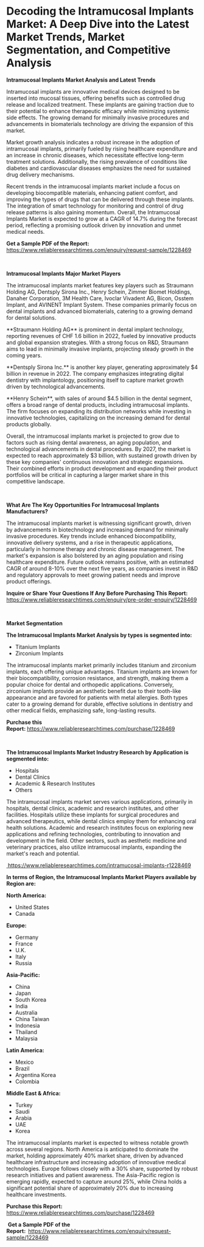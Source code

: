 <p><h1>Decoding the Intramucosal Implants Market: A Deep Dive into the Latest Market Trends, Market Segmentation, and Competitive Analysis</h1></p><p><strong>Intramucosal Implants Market Analysis and Latest Trends</strong></p>
<p><p>Intramucosal implants are innovative medical devices designed to be inserted into mucosal tissues, offering benefits such as controlled drug release and localized treatment. These implants are gaining traction due to their potential to enhance therapeutic efficacy while minimizing systemic side effects. The growing demand for minimally invasive procedures and advancements in biomaterials technology are driving the expansion of this market.</p><p>Market growth analysis indicates a robust increase in the adoption of intramucosal implants, primarily fueled by rising healthcare expenditure and an increase in chronic diseases, which necessitate effective long-term treatment solutions. Additionally, the rising prevalence of conditions like diabetes and cardiovascular diseases emphasizes the need for sustained drug delivery mechanisms. </p><p>Recent trends in the intramucosal implants market include a focus on developing biocompatible materials, enhancing patient comfort, and improving the types of drugs that can be delivered through these implants. The integration of smart technology for monitoring and control of drug release patterns is also gaining momentum. Overall, the Intramucosal Implants Market is expected to grow at a CAGR of 14.7% during the forecast period, reflecting a promising outlook driven by innovation and unmet medical needs.</p></p>
<p><strong>Get a Sample PDF of the Report:&nbsp;</strong> <a href="https://www.reliableresearchtimes.com/enquiry/request-sample/1228469?utm_campaign=3522&utm_medium=2&utm_source=Github&utm_content=ia&utm_term=13042025&utm_id=intramucosal-implants">https://www.reliableresearchtimes.com/enquiry/request-sample/1228469</a></p>
<p>&nbsp;</p>
<p><strong>Intramucosal Implants Major Market Players</strong></p>
<p><p>The intramucosal implants market features key players such as Straumann Holding AG, Dentsply Sirona Inc., Henry Schein, Zimmer Biomet Holdings, Danaher Corporation, 3M Health Care, Ivoclar Vivadent AG, Bicon, Osstem Implant, and AVINENT Implant System. These companies primarily focus on dental implants and advanced biomaterials, catering to a growing demand for dental solutions.</p><p>**Straumann Holding AG** is prominent in dental implant technology, reporting revenues of CHF 1.6 billion in 2022, fueled by innovative products and global expansion strategies. With a strong focus on R&D, Straumann aims to lead in minimally invasive implants, projecting steady growth in the coming years.</p><p>**Dentsply Sirona Inc.** is another key player, generating approximately $4 billion in revenue in 2022. The company emphasizes integrating digital dentistry with implantology, positioning itself to capture market growth driven by technological advancements.</p><p>**Henry Schein**, with sales of around $4.5 billion in the dental segment, offers a broad range of dental products, including intramucosal implants. The firm focuses on expanding its distribution networks while investing in innovative technologies, capitalizing on the increasing demand for dental products globally.</p><p>Overall, the intramucosal implants market is projected to grow due to factors such as rising dental awareness, an aging population, and technological advancements in dental procedures. By 2027, the market is expected to reach approximately $3 billion, with sustained growth driven by these key companies' continuous innovation and strategic expansions. Their combined efforts in product development and expanding their product portfolios will be critical in capturing a larger market share in this competitive landscape.</p></p>
<p>&nbsp;</p>
<p><strong>What Are The Key Opportunities For Intramucosal Implants Manufacturers?</strong></p>
<p><p>The intramucosal implants market is witnessing significant growth, driven by advancements in biotechnology and increasing demand for minimally invasive procedures. Key trends include enhanced biocompatibility, innovative delivery systems, and a rise in therapeutic applications, particularly in hormone therapy and chronic disease management. The market's expansion is also bolstered by an aging population and rising healthcare expenditure. Future outlook remains positive, with an estimated CAGR of around 8-10% over the next five years, as companies invest in R&D and regulatory approvals to meet growing patient needs and improve product offerings.</p></p>
<p><strong>Inquire or Share Your Questions If Any Before Purchasing This Report:</strong> <a href="https://www.reliableresearchtimes.com/enquiry/pre-order-enquiry/1228469?utm_campaign=3522&utm_medium=2&utm_source=Github&utm_content=ia&utm_term=13042025&utm_id=intramucosal-implants">https://www.reliableresearchtimes.com/enquiry/pre-order-enquiry/1228469</a></p>
<p>&nbsp;</p>
<p><strong>Market Segmentation</strong></p>
<p><strong>The Intramucosal Implants Market Analysis by types is segmented into:</strong></p>
<p><ul><li>Titanium Implants</li><li>Zirconium Implants</li></ul></p>
<p><p>The intramucosal implants market primarily includes titanium and zirconium implants, each offering unique advantages. Titanium implants are known for their biocompatibility, corrosion resistance, and strength, making them a popular choice for dental and orthopedic applications. Conversely, zirconium implants provide an aesthetic benefit due to their tooth-like appearance and are favored for patients with metal allergies. Both types cater to a growing demand for durable, effective solutions in dentistry and other medical fields, emphasizing safe, long-lasting results.</p></p>
<p><strong>Purchase this Report:&nbsp;</strong><a href="https://www.reliableresearchtimes.com/purchase/1228469?utm_campaign=3522&utm_medium=2&utm_source=Github&utm_content=ia&utm_term=13042025&utm_id=intramucosal-implants">https://www.reliableresearchtimes.com/purchase/1228469</a></p>
<p>&nbsp;</p>
<p><strong>The Intramucosal Implants Market Industry Research by Application is segmented into:</strong></p>
<p><ul><li>Hospitals</li><li>Dental Clinics</li><li>Academic & Research Institutes</li><li>Others</li></ul></p>
<p><p>The intramucosal implants market serves various applications, primarily in hospitals, dental clinics, academic and research institutes, and other facilities. Hospitals utilize these implants for surgical procedures and advanced therapeutics, while dental clinics employ them for enhancing oral health solutions. Academic and research institutes focus on exploring new applications and refining technologies, contributing to innovation and development in the field. Other sectors, such as aesthetic medicine and veterinary practices, also utilize intramucosal implants, expanding the market's reach and potential.</p></p>
<p><a href="https://www.reliableresearchtimes.com/intramucosal-implants-r1228469?utm_campaign=3522&utm_medium=2&utm_source=Github&utm_content=ia&utm_term=13042025&utm_id=intramucosal-implants">&nbsp;https://www.reliableresearchtimes.com/intramucosal-implants-r1228469</a></p>
<p><strong>In terms of Region, the Intramucosal Implants Market Players available by Region are:</strong></p>
<p>
    <p> <strong> North America: </strong>
        <ul>
            <li>United States</li>
            <li>Canada</li>
        </ul>
        </p> 
    <p> <strong> Europe: </strong>
        <ul>
            <li>Germany</li>
            <li>France</li>
            <li>U.K.</li>
            <li>Italy</li>
            <li>Russia</li>
        </ul>
        </p> 
    <p> <strong> Asia-Pacific: </strong>
        <ul>
            <li>China</li>
            <li>Japan</li>
            <li>South Korea</li>
            <li>India</li>
            <li>Australia</li>
            <li>China Taiwan</li>
            <li>Indonesia</li>
            <li>Thailand</li>
            <li>Malaysia</li>
        </ul>
        </p> 
    <p> <strong> Latin America: </strong>
        <ul>
            <li>Mexico</li>
            <li>Brazil</li>
            <li>Argentina Korea</li>
            <li>Colombia</li>
        </ul>
        </p> 
    <p> <strong> Middle East & Africa: </strong>
        <ul>
            <li>Turkey</li>
            <li>Saudi</li>
            <li>Arabia</li>
            <li>UAE</li>
            <li>Korea</li>
        </ul>
    </p>
    </p>
<p><p>The intramucosal implants market is expected to witness notable growth across several regions. North America is anticipated to dominate the market, holding approximately 40% market share, driven by advanced healthcare infrastructure and increasing adoption of innovative medical technologies. Europe follows closely with a 30% share, supported by robust research initiatives and patient awareness. The Asia-Pacific region is emerging rapidly, expected to capture around 25%, while China holds a significant potential share of approximately 20% due to increasing healthcare investments.</p></p>
<p><strong>Purchase this Report: </strong><a href="https://www.reliableresearchtimes.com/purchase/1228469?utm_campaign=3522&utm_medium=2&utm_source=Github&utm_content=ia&utm_term=13042025&utm_id=intramucosal-implants">https://www.reliableresearchtimes.com/purchase/1228469</a></p>
<p>&nbsp;<strong>Get a Sample PDF of the Report:&nbsp;&nbsp;</strong><a href="https://www.reliableresearchtimes.com/enquiry/request-sample/1228469?utm_campaign=3522&utm_medium=2&utm_source=Github&utm_content=ia&utm_term=13042025&utm_id=intramucosal-implants">https://www.reliableresearchtimes.com/enquiry/request-sample/1228469</a></p>
<p><strong></strong></p>
<p><p></p><p></p><p></p></p>